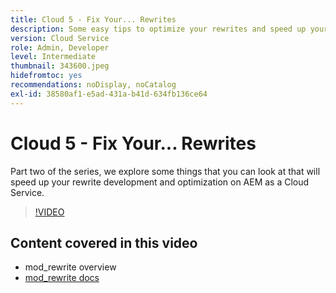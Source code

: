 ```yaml
---
title: Cloud 5 - Fix Your... Rewrites
description: Some easy tips to optimize your rewrites and speed up your site
version: Cloud Service
role: Admin, Developer
level: Intermediate
thumbnail: 343600.jpeg
hidefromtoc: yes
recommendations: noDisplay, noCatalog
exl-id: 38580af1-e5ad-431a-b41d-634fb136ce64
---
```

# Cloud 5 - Fix Your... Rewrites

Part two of the series, we explore some things that you can look at that will speed up your rewrite development and optimization on AEM as a Cloud Service.

>[!VIDEO](https://video.tv.adobe.com/v/343600?quality=12&learn=on)

## Content covered in this video

+ mod_rewrite overview
+ [mod_rewrite docs](https://httpd.apache.org/docs/current/mod/mod_rewrite.html)
